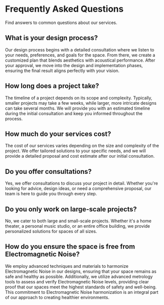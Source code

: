 # Frequently Asked Questions

Find answers to common questions about our services.

## What is your design process?

Our design process begins with a detailed consultation where we listen
to your needs, preferences, and goals for the space. From there, we
create a customized plan that blends aesthetics with acoustical
performance. After your approval, we move into the design and
implementation phases, ensuring the final result aligns perfectly with
your vision.

## How long does a project take?

The timeline of a project depends on its scope and complexity.
Typically, smaller projects may take a few weeks, while larger, more
intricate designs can take several months. We will provide you with an
estimated timeline during the initial consultation and keep you informed
throughout the process.

## How much do your services cost?

The cost of our services varies depending on the size and complexity of
the project. We offer tailored solutions to your specific needs, and we
will provide a detailed proposal and cost estimate after our initial
consultation.

## Do you offer consultations?

Yes, we offer consultations to discuss your project in detail. Whether
you're looking for advice, design ideas, or need a comprehensive
proposal, our team is here to guide you through every step.

## Do you only work on large-scale projects?

No, we cater to both large and small-scale projects. Whether it's a home
theater, a personal music studio, or an entire office building, we
provide personalized solutions for spaces of all sizes.

## How do you ensure the space is free from Electromagnetic Noise?

We employ advanced techniques and materials to harmonize Electromagnetic
Noise in our designs, ensuring that your space remains as safe and
healthy as possible. Additionally, we utilize advanced metrology tools
to assess and verify Electromagnetic Noise levels, providing clear proof
that our spaces meet the highest standards of safety and well-being.
This commitment to Electromagnetic Noise harmonization is an integral
part of our approach to creating healthier environments.
